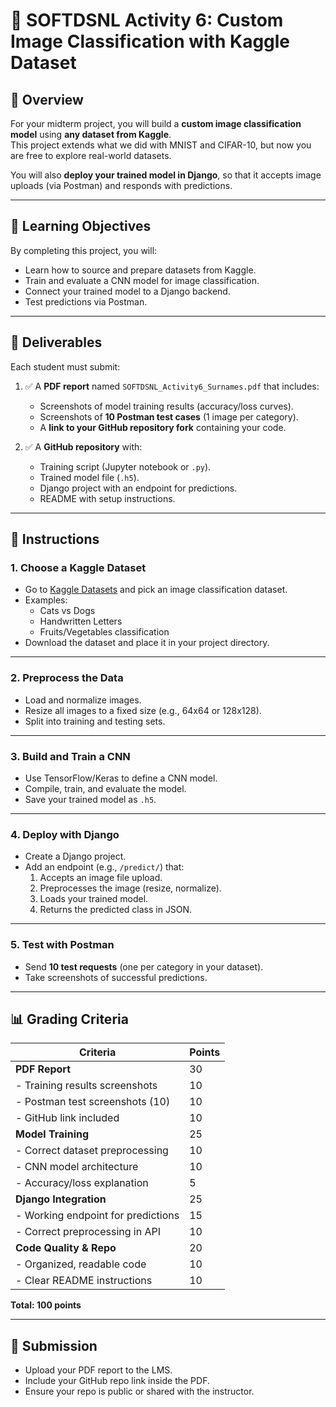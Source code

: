 # 🧠 SOFTDSNL Activity 6: Custom Image Classification with Kaggle Dataset

## 📌 Overview
For your midterm project, you will build a **custom image classification model** using **any dataset from Kaggle**.  
This project extends what we did with MNIST and CIFAR-10, but now you are free to explore real-world datasets.

You will also **deploy your trained model in Django**, so that it accepts image uploads (via Postman) and responds with predictions.

---

## 🎯 Learning Objectives
By completing this project, you will:
- Learn how to source and prepare datasets from Kaggle.
- Train and evaluate a CNN model for image classification.
- Connect your trained model to a Django backend.
- Test predictions via Postman.

---

## 📂 Deliverables
Each student must submit:

1. ✅ A **PDF report** named `SOFTDSNL_Activity6_Surnames.pdf` that includes:
   - Screenshots of model training results (accuracy/loss curves).
   - Screenshots of **10 Postman test cases** (1 image per category).
   - A **link to your GitHub repository fork** containing your code.

2. ✅ A **GitHub repository** with:
   - Training script (Jupyter notebook or `.py`).
   - Trained model file (`.h5`).
   - Django project with an endpoint for predictions.
   - README with setup instructions.

---

## 📝 Instructions

### 1. Choose a Kaggle Dataset
- Go to [Kaggle Datasets](https://www.kaggle.com/datasets) and pick an image classification dataset.  
- Examples: 
  - Cats vs Dogs
  - Handwritten Letters
  - Fruits/Vegetables classification
- Download the dataset and place it in your project directory.

---

### 2. Preprocess the Data
- Load and normalize images.
- Resize all images to a fixed size (e.g., 64x64 or 128x128).
- Split into training and testing sets.

---

### 3. Build and Train a CNN
- Use TensorFlow/Keras to define a CNN model.
- Compile, train, and evaluate the model.
- Save your trained model as `.h5`.

---

### 4. Deploy with Django
- Create a Django project.
- Add an endpoint (e.g., `/predict/`) that:
  1. Accepts an image file upload.
  2. Preprocesses the image (resize, normalize).
  3. Loads your trained model.
  4. Returns the predicted class in JSON.

---

### 5. Test with Postman
- Send **10 test requests** (one per category in your dataset).
- Take screenshots of successful predictions.

---

## 📊 Grading Criteria

| Criteria | Points |
|----------|---------|
| **PDF Report** | 30 |
| - Training results screenshots | 10 |
| - Postman test screenshots (10) | 10 |
| - GitHub link included | 10 |
| **Model Training** | 25 |
| - Correct dataset preprocessing | 10 |
| - CNN model architecture | 10 |
| - Accuracy/loss explanation | 5 |
| **Django Integration** | 25 |
| - Working endpoint for predictions | 15 |
| - Correct preprocessing in API | 10 |
| **Code Quality & Repo** | 20 |
| - Organized, readable code | 10 |
| - Clear README instructions | 10 |

**Total: 100 points**

---

## 🚀 Submission
- Upload your PDF report to the LMS.
- Include your GitHub repo link inside the PDF.
- Ensure your repo is public or shared with the instructor.

